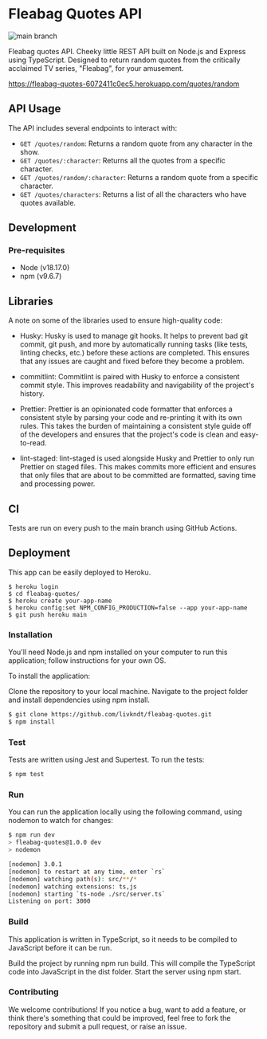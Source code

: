 # Fleabag Quotes API

![main branch](https://github.com/livkndt/fleabag-quotes/actions/workflows/nodejs.yml/badge.svg)

Fleabag quotes API. Cheeky little REST API built on Node.js and Express using TypeScript.
Designed to return random quotes from the critically acclaimed TV series, "Fleabag", for your amusement.

https://fleabag-quotes-6072411c0ec5.herokuapp.com/quotes/random

## API Usage

The API includes several endpoints to interact with:

- `GET /quotes/random`: Returns a random quote from any character in the show.
- `GET /quotes/:character`: Returns all the quotes from a specific character.
- `GET /quotes/random/:character`: Returns a random quote from a specific character.
- `GET /quotes/characters`: Returns a list of all the characters who have quotes available.

## Development

### Pre-requisites

- Node (v18.17.0)
- npm (v9.6.7)

## Libraries

A note on some of the libraries used to ensure high-quality code:

- Husky: Husky is used to manage git hooks. It helps to prevent bad git commit, git push, and more by automatically running tasks (like tests, linting checks, etc.) before these actions are completed. This ensures that any issues are caught and fixed before they become a problem.

- commitlint: Commitlint is paired with Husky to enforce a consistent commit style. This improves readability and navigability of the project's history.

- Prettier: Prettier is an opinionated code formatter that enforces a consistent style by parsing your code and re-printing it with its own rules. This takes the burden of maintaining a consistent style guide off of the developers and ensures that the project's code is clean and easy-to-read.

- lint-staged: lint-staged is used alongside Husky and Prettier to only run Prettier on staged files. This makes commits more efficient and ensures that only files that are about to be committed are formatted, saving time and processing power.

## CI

Tests are run on every push to the main branch using GitHub Actions.

## Deployment

This app can be easily deployed to Heroku.

```shell
$ heroku login
$ cd fleabag-quotes/
$ heroku create your-app-name
$ heroku config:set NPM_CONFIG_PRODUCTION=false --app your-app-name
$ git push heroku main
```

### Installation

You'll need Node.js and npm installed on your computer to run this application; follow instructions for your own OS.

To install the application:

Clone the repository to your local machine.
Navigate to the project folder and install dependencies using npm install.

```bash
$ git clone https://github.com/livkndt/fleabag-quotes.git
$ npm install
```

### Test

Tests are written using Jest and Supertest. To run the tests:

```bash
$ npm test
```

### Run

You can run the application locally using the following command, using nodemon to watch for changes:

```bash
$ npm run dev
> fleabag-quotes@1.0.0 dev
> nodemon

[nodemon] 3.0.1
[nodemon] to restart at any time, enter `rs`
[nodemon] watching path(s): src/**/*
[nodemon] watching extensions: ts,js
[nodemon] starting `ts-node ./src/server.ts`
Listening on port: 3000
```

### Build

This application is written in TypeScript, so it needs to be compiled to JavaScript before it can be run.

Build the project by running npm run build. This will compile the TypeScript code into JavaScript in the dist folder.
Start the server using npm start.

### Contributing

We welcome contributions! If you notice a bug, want to add a feature, or think there's something that could be improved,
feel free to fork the repository and submit a pull request, or raise an issue.
